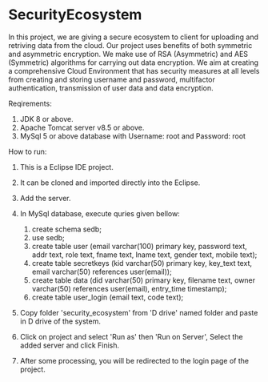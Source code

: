 # SecurityEcosystem

In this project, we are giving a secure ecosystem to client for uploading and retriving data from the cloud.
Our project uses benefits of both symmetric and asymmetric encryption. We make use of RSA (Asymmetric) and AES (Symmetric) algorithms for carrying out data encryption.
We aim at creating a comprehensive Cloud Environment that has security measures at all levels from creating and storing username and password, multifactor authentication, transmission of user data and data encryption.

Reqirements:
1. JDK 8 or above.
2. Apache Tomcat server v8.5 or above.
3. MySql 5 or above database with Username: root and Password: root

How to run:
1. This is a Eclipse IDE project.
2. It can be cloned and imported directly into the Eclipse.
3. Add the server.
4. In MySql database, execute quries given bellow:
    1. create schema sedb;
    2. use sedb;
    3. create table user (email varchar(100) primary key, password text, addr text, role text, fname text, lname text, gender text, mobile text); 
    4. create table secretkeys (kid varchar(50) primary key, key_text text, email varchar(50) references user(email));
    5. create table data (did varchar(50) primary key, filename text, owner varchar(50) references user(email), entry_time timestamp);
    6. create table user_login (email text, code text);
 
5. Copy folder 'security_ecosystem' from 'D drive' named folder and paste in D drive of the system.
6. Click on project and select 'Run as' then 'Run on Server', Select the added server and click Finish.
7. After some processing, you will be redirected to the login page of the project.
